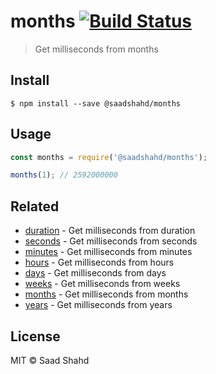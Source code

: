 # months [![Build Status](https://travis-ci.org/saadshahd/months.svg?branch=master)](https://travis-ci.org/saadshahd/months)

> Get milliseconds from months


## Install

```
$ npm install --save @saadshahd/months
```


## Usage

```js
const months = require('@saadshahd/months');

months(1); // 2592000000
```


## Related

- [duration](https://github.com/saadshahd/duration) - Get milliseconds from duration
- [seconds](https://github.com/saadshahd/seconds) - Get milliseconds from seconds
- [minutes](https://github.com/saadshahd/minutes) - Get milliseconds from minutes
- [hours](https://github.com/saadshahd/hours) - Get milliseconds from hours
- [days](https://github.com/saadshahd/days) - Get milliseconds from days
- [weeks](https://github.com/saadshahd/weeks) - Get milliseconds from weeks
- [months](https://github.com/saadshahd/months) - Get milliseconds from months
- [years](https://github.com/saadshahd/years) - Get milliseconds from years


## License

MIT © Saad Shahd
